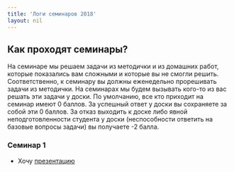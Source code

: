 ```yaml
---
title: 'Логи семинаров 2018'
layout: nil
---
```


## Как проходят семинары?

На семинаре мы решаем задачи из методички и из домашних работ, которые показались вам сложными и которые вы не смогли решить. Соответственно, к семинару вы должны еженедельно прорешивать задачи из методички. На семинарах мы будем вызывать кого-то из вас решать эти задачи у доски. По умолчанию, все кто приходит на семинар имеют 0 баллов. За успешный ответ у доски вы сохраняете за собой эти 0 баллов. За отказ выходить к доске либо явной неподготовленности студента у доски (неспособности ответить на базовые вопросы задачи) вы получаете -2 балла.


### Семинар 1
* Хочу [презентацию](https://github.com/phenyard/macro201/blob/master/docs/_includes/slides.pdf)
